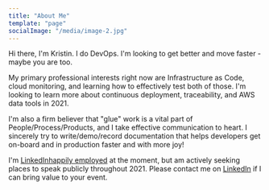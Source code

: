 ```yaml
---
title: "About Me"
template: "page"
socialImage: "/media/image-2.jpg"
---
```


Hi there, I'm Kristin. I do DevOps. I'm looking to get better and move faster - maybe you are too. 

My primary professional interests right now are Infrastructure as Code, cloud monitoring, and learning how to effectively test both of those. I'm looking to learn more about continuous deployment, traceability, and AWS data tools in 2021. 

I'm also a firm believer that "glue" work is a vital part of People/Process/Products, and I take effective communication to heart. I sincerely try to write/demo/record documentation that helps developers get on-board and in production faster and with more joy!

I'm <a href="https://software.campspot.com/about" target="_blank">LinkedInhappily employed</a> at the moment, but am actively seeking places to speak publicly throughout 2021. Please contact me on <a href="https://www.linkedin.com/in/kristinmariesmith/" target="_blank">LinkedIn</a> if I can bring value to your event.